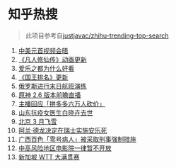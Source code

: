 # 知乎热搜

> 此项目参考自[justjavac/zhihu-trending-top-search](https://github.com/justjavac/zhihu-trending-top-search/blob/main/utils.ts)

<!-- BEGIN -->
  <!-- 最后更新时间:Sun Mar 20 2022 10:12:13 GMT+0000 (Coordinated Universal Time) -->
  1. [中美元首视频会晤](https://www.zhihu.com/search?q=中美元首会晤)
1. [《凡人修仙传》动画更新](https://www.zhihu.com/search?q=凡人修仙传)
1. [爱乐之都为什么好看](https://www.zhihu.com/search?q=爱乐之都)
1. [《国王排名》更新](https://www.zhihu.com/search?q=国王排名)
1. [俄罗斯进行末日航班演练](https://www.zhihu.com/search?q=俄外派特种专机)
1. [原神 2.6 版本前瞻直播 ](https://www.zhihu.com/search?q=原神)
1. [主播回应「拼多多六万人砍价」](https://www.zhihu.com/search?q=主播拼多多砍价)
1. [山东抗疫女医生白晓卉去世](https://www.zhihu.com/search?q=白晓卉)
1. [北京 3 月飞雪](https://www.zhihu.com/search?q=北京下雪)
1. [阿兰·德龙决定在瑞士实施安乐死](https://www.zhihu.com/search?q=阿兰德龙安乐死)
1. [广西百色「零号病人」被采取刑事强制措施](https://www.zhihu.com/search?q=百色零号病人)
1. [中高风险地区电影院一律暂不开放](https://www.zhihu.com/search?q=国家电影局发文)
1. [新加坡 WTT 大满贯赛](https://www.zhihu.com/search?q=新加坡大满贯赛)
  <!-- END -->